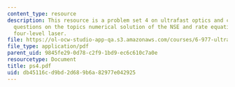 ```yaml
---
content_type: resource
description: This resource is a problem set 4 on ultrafast optics and covers 2 problem
  questions on the topics numerical solution of the NSE and rate equations for the
  four-level laser.
file: https://ol-ocw-studio-app-qa.s3.amazonaws.com/courses/6-977-ultrafast-optics-spring-2005/db45116cd9bd2d689b6a82977e042925_ps4.pdf
file_type: application/pdf
parent_uid: 9845fe29-0d78-c2f9-1bd9-ec6c610c7a0e
resourcetype: Document
title: ps4.pdf
uid: db45116c-d9bd-2d68-9b6a-82977e042925
---
```

